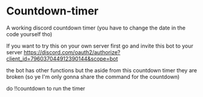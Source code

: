 # Countdown-timer
A working discord countdown timer (you have to change the date in the code yourself tho)

If you want to try this on your own server first go and invite this bot to your server
https://discord.com/oauth2/authorize?client_id=796037044912390144&scope=bot

the bot has other functions but the aside from this countdown timer they are broken (so ye I'm only gonna share the command for the countdown)

do 
!!countdown
to run the timer

